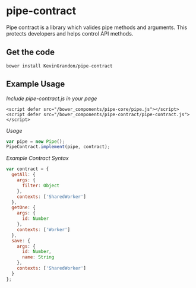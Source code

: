# pipe-contract

Pipe contract is a library which valides pipe methods and arguments. This protects developers and helps control API methods.

## Get the code
```
bower install KevinGrandon/pipe-contract
```

## Example Usage

*Include pipe-contract.js in your page*
```
<script defer src="/bower_components/pipe-core/pipe.js"></script>
<script defer src="/bower_components/pipe-contract/pipe-contract.js"></script>
```

*Usage*
```js
var pipe = new Pipe();
PipeContract.implement(pipe, contract);
```

*Example Contract Syntax*
```js
var contract = {
  getAll: {
    args: {
      filter: Object
    },
    contexts: ['SharedWorker']
  },
  getOne: {
    args: {
      id: Number
    },
    contexts: ['Worker']
  },
  save: {
    args: {
      id: Number,
      name: String
    },
    contexts: ['SharedWorker']
  }
};
```
